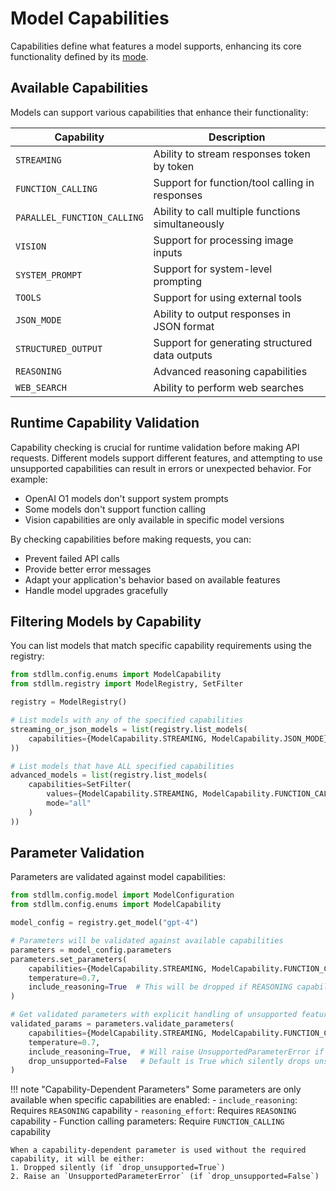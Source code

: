 # Model Capabilities

Capabilities define what features a model supports, enhancing its core functionality defined by its [mode](mode.md).

## Available Capabilities

Models can support various capabilities that enhance their functionality:

| Capability | Description |
|------------|-------------|
| `STREAMING` | Ability to stream responses token by token |
| `FUNCTION_CALLING` | Support for function/tool calling in responses |
| `PARALLEL_FUNCTION_CALLING` | Ability to call multiple functions simultaneously |
| `VISION` | Support for processing image inputs |
| `SYSTEM_PROMPT` | Support for system-level prompting |
| `TOOLS` | Support for using external tools |
| `JSON_MODE` | Ability to output responses in JSON format |
| `STRUCTURED_OUTPUT` | Support for generating structured data outputs |
| `REASONING` | Advanced reasoning capabilities |
| `WEB_SEARCH` | Ability to perform web searches |

## Runtime Capability Validation

Capability checking is crucial for runtime validation before making API requests. Different models support different features, and attempting to use unsupported capabilities can result in errors or unexpected behavior. For example:

- OpenAI O1 models don't support system prompts
- Some models don't support function calling
- Vision capabilities are only available in specific model versions

By checking capabilities before making requests, you can:
- Prevent failed API calls
- Provide better error messages
- Adapt your application's behavior based on available features
- Handle model upgrades gracefully

## Filtering Models by Capability

You can list models that match specific capability requirements using the registry:

```python
from stdllm.config.enums import ModelCapability
from stdllm.registry import ModelRegistry, SetFilter

registry = ModelRegistry()

# List models with any of the specified capabilities
streaming_or_json_models = list(registry.list_models(
    capabilities={ModelCapability.STREAMING, ModelCapability.JSON_MODE}
))

# List models that have ALL specified capabilities
advanced_models = list(registry.list_models(
    capabilities=SetFilter(
        values={ModelCapability.STREAMING, ModelCapability.FUNCTION_CALLING, ModelCapability.JSON_MODE},
        mode="all"
    )
))
```

## Parameter Validation

Parameters are validated against model capabilities:

```python
from stdllm.config.model import ModelConfiguration
from stdllm.config.enums import ModelCapability

model_config = registry.get_model("gpt-4")

# Parameters will be validated against available capabilities
parameters = model_config.parameters
parameters.set_parameters(
    capabilities={ModelCapability.STREAMING, ModelCapability.FUNCTION_CALLING},
    temperature=0.7,
    include_reasoning=True  # This will be dropped if REASONING capability is not present
)

# Get validated parameters with explicit handling of unsupported features
validated_params = parameters.validate_parameters(
    capabilities={ModelCapability.STREAMING, ModelCapability.FUNCTION_CALLING},
    temperature=0.7,
    include_reasoning=True,  # Will raise UnsupportedParameterError if REASONING not available
    drop_unsupported=False   # Default is True which silently drops unsupported parameters
)
```

!!! note "Capability-Dependent Parameters"
    Some parameters are only available when specific capabilities are enabled:
    - `include_reasoning`: Requires `REASONING` capability
    - `reasoning_effort`: Requires `REASONING` capability
    - Function calling parameters: Require `FUNCTION_CALLING` capability

    When a capability-dependent parameter is used without the required capability, it will be either:
    1. Dropped silently (if `drop_unsupported=True`)
    2. Raise an `UnsupportedParameterError` (if `drop_unsupported=False`)

